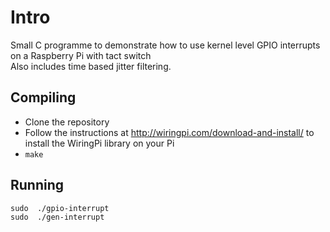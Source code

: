 Intro
=====

Small C programme to demonstrate how to use kernel level GPIO interrupts on a Raspberry Pi with tact switch  
Also includes time based jitter filtering.


Compiling
---------

* Clone the repository
* Follow the instructions at http://wiringpi.com/download-and-install/ to install the WiringPi library on your Pi
* ```make ```

Running
-------

```
sudo  ./gpio-interrupt
sudo  ./gen-interrupt
```
